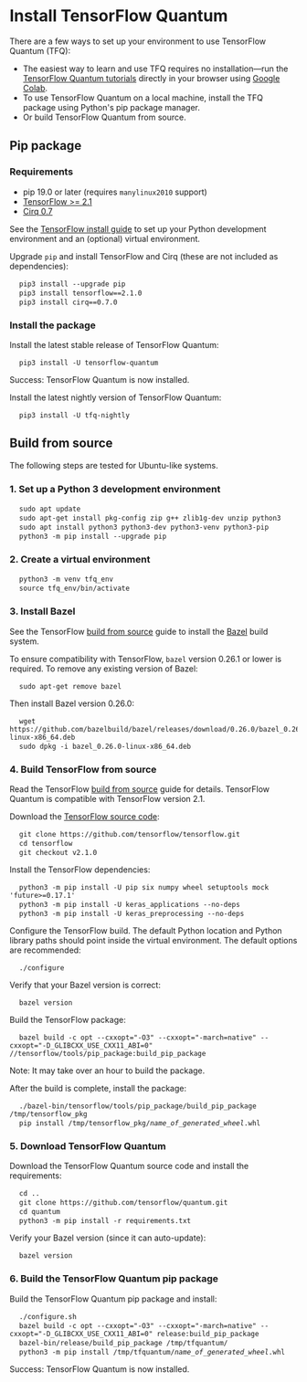 # Install TensorFlow Quantum

There are a few ways to set up your environment to use TensorFlow Quantum (TFQ):

* The easiest way to learn and use TFQ requires no installation—run the
  [TensorFlow Quantum tutorials](./tutorials/hello_many_worlds.ipynb) directly
  in your browser using
  [Google Colab](https://colab.research.google.com/github/tensorflow/quantum/blob/master/docs/tutorials/hello_many_worlds.ipynb).
* To use TensorFlow Quantum on a local machine, install the TFQ package using
  Python's pip package manager.
* Or build TensorFlow Quantum from source.

## Pip package

### Requirements

* pip 19.0 or later (requires `manylinux2010` support)
* [TensorFlow >= 2.1](https://www.tensorflow.org/install/pip)
* [Cirq 0.7](https://cirq.readthedocs.io/en/stable/install.html)

See the [TensorFlow install guide](https://www.tensorflow.org/install/pip) to
set up your Python development environment and an (optional) virtual environment.

Upgrade `pip` and install TensorFlow and Cirq (these are not included as
dependencies):

<!-- common_typos_disable -->
<pre class="devsite-click-to-copy">
  <code class="devsite-terminal">pip3 install --upgrade pip</code>
  <code class="devsite-terminal">pip3 install tensorflow==2.1.0</code>
  <code class="devsite-terminal">pip3 install cirq==0.7.0</code>
</pre>
<!-- common_typos_enable -->

### Install the package

Install the latest stable release of TensorFlow Quantum:

<!-- common_typos_disable -->
<pre class="devsite-click-to-copy">
  <code class="devsite-terminal">pip3 install -U tensorflow-quantum</code>
</pre>
<!-- common_typos_enable -->

Success: TensorFlow Quantum is now installed.

Install the latest nightly version of TensorFlow Quantum:

<!-- common_typos_disable -->
<pre class="devsite-click-to-copy">
  <code class="devsite-terminal">pip3 install -U tfq-nightly</code>
</pre>
<!-- common_typos_enable -->

## Build from source

The following steps are tested for Ubuntu-like systems.

### 1. Set up a Python 3 development environment

<!-- common_typos_disable -->
<pre class="devsite-click-to-copy">
  <code class="devsite-terminal">sudo apt update</code>
  <code class="devsite-terminal">sudo apt-get install pkg-config zip g++ zlib1g-dev unzip python3</code>
  <code class="devsite-terminal">sudo apt install python3 python3-dev python3-venv python3-pip</code>
  <code class="devsite-terminal">python3 -m pip install --upgrade pip</code>
</pre>
<!-- common_typos_enable -->

### 2. Create a virtual environment

<!-- common_typos_disable -->
<pre class="devsite-click-to-copy">
  <code class="devsite-terminal">python3 -m venv tfq_env</code>
  <code class="devsite-terminal">source tfq_env/bin/activate</code>
</pre>
<!-- common_typos_enable -->

### 3. Install Bazel

See the TensorFlow
[build from source](https://www.tensorflow.org/install/source#install_bazel)
guide to install the <a href="https://bazel.build/" class="external">Bazel</a>
build system.

To ensure compatibility with TensorFlow, `bazel` version 0.26.1 or lower is
required. To remove any existing version of Bazel:

<!-- common_typos_disable -->
<pre class="devsite-click-to-copy">
  <code class="devsite-terminal">sudo apt-get remove bazel</code>
</pre>
<!-- common_typos_enable -->

Then install Bazel version 0.26.0:

<!-- common_typos_disable -->
<pre class="devsite-click-to-copy">
  <code class="devsite-terminal">wget https://github.com/bazelbuild/bazel/releases/download/0.26.0/bazel_0.26.0-linux-x86_64.deb</code>
  <code class="devsite-terminal">sudo dpkg -i bazel_0.26.0-linux-x86_64.deb</code>
</pre>
<!-- common_typos_enable -->


### 4. Build TensorFlow from source

Read the TensorFlow [build from source](https://www.tensorflow.org/install/source)
guide for details. TensorFlow Quantum is compatible with TensorFlow version&nbsp;2.1.

Download the
<a href="https://github.com/tensorflow/tensorflow" class="external">TensorFlow source code</a>:

<!-- common_typos_disable -->
<pre class="devsite-click-to-copy">
  <code class="devsite-terminal">git clone https://github.com/tensorflow/tensorflow.git</code>
  <code class="devsite-terminal">cd tensorflow</code>
  <code class="devsite-terminal">git checkout v2.1.0</code>
</pre>

Install the TensorFlow dependencies:

<!-- common_typos_disable -->
<pre class="devsite-click-to-copy">
  <code class="devsite-terminal">python3 -m pip install -U pip six numpy wheel setuptools mock 'future>=0.17.1'</code>
  <code class="devsite-terminal">python3 -m pip install -U keras_applications --no-deps</code>
  <code class="devsite-terminal">python3 -m pip install -U keras_preprocessing --no-deps</code>
</pre>
<!-- common_typos_enable -->

Configure the TensorFlow build. The default Python location and Python library
paths should point inside the virtual environment. The default options are
recommended:

<!-- common_typos_disable -->
<pre class="devsite-click-to-copy">
  <code class="devsite-terminal">./configure</code>
</pre>
<!-- common_typos_enable -->

Verify that your Bazel version is correct:

<!-- common_typos_disable -->
<pre class="devsite-click-to-copy">
  <code class="devsite-terminal">bazel version</code>
</pre>
<!-- common_typos_enable -->

Build the TensorFlow package:

<!-- common_typos_disable -->
<pre class="devsite-click-to-copy">
  <code class="devsite-terminal">bazel build -c opt --cxxopt="-O3" --cxxopt="-march=native" --cxxopt="-D_GLIBCXX_USE_CXX11_ABI=0" //tensorflow/tools/pip_package:build_pip_package</code>
</pre>
<!-- common_typos_enable -->

Note: It may take over an hour to build the package.

After the build is complete, install the package:

<!-- common_typos_disable -->
<pre class="devsite-click-to-copy">
  <code class="devsite-terminal">./bazel-bin/tensorflow/tools/pip_package/build_pip_package /tmp/tensorflow_pkg</code>
  <code class="devsite-terminal">pip install /tmp/tensorflow_pkg/<var>name_of_generated_wheel</var>.whl</code>
</pre>
<!-- common_typos_enable -->

### 5. Download TensorFlow Quantum

Download the TensorFlow Quantum source code and install the requirements:

<!-- common_typos_disable -->
<pre class="devsite-click-to-copy">
  <code class="devsite-terminal">cd ..</code>
  <code class="devsite-terminal">git clone https://github.com/tensorflow/quantum.git</code>
  <code class="devsite-terminal">cd quantum</code>
  <code class="devsite-terminal">python3 -m pip install -r requirements.txt</code>
</pre>
<!-- common_typos_enable -->

Verify your Bazel version (since it can auto-update):

<!-- common_typos_disable -->
<pre class="devsite-click-to-copy">
  <code class="devsite-terminal">bazel version</code>
</pre>
<!-- common_typos_enable -->

### 6. Build the TensorFlow Quantum pip package

Build the TensorFlow Quantum pip package and install:

<!-- common_typos_disable -->
<pre class="devsite-click-to-copy">
  <code class="devsite-terminal">./configure.sh</code>
  <code class="devsite-terminal">bazel build -c opt --cxxopt="-O3" --cxxopt="-march=native" --cxxopt="-D_GLIBCXX_USE_CXX11_ABI=0" release:build_pip_package</code>
  <code class="devsite-terminal">bazel-bin/release/build_pip_package /tmp/tfquantum/</code>
  <code class="devsite-terminal">python3 -m pip install /tmp/tfquantum/<var>name_of_generated_wheel</var>.whl</code>
</pre>
<!-- common_typos_enable -->

Success: TensorFlow Quantum is now installed.
